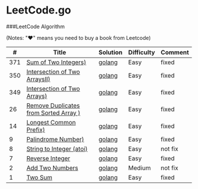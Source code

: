 LeetCode.go
========

###LeetCode Algorithm

(Notes: "&hearts;" means you need to buy a book from Leetcode)


| # | Title | Solution | Difficulty | Comment | 
|---| ----- | -------- | ---------- | ------- |
|371|[Sum of Two Integers)](https://leetcode.com/problems/sum-of-two-integers/)  | [golang](.//sum_of_two_integers/sum_of_two_integers.go)|Easy|fixed|
|350|[Intersection of Two ArraysII)](https://leetcode.com/problems/intersection-of-two-arrays-ii/)  | [golang](.//intersection_of_two_arrays2/intersection_of_two_array2.go)|Easy|fixed|
|349|[Intersection of Two Arrays)](https://leetcode.com/problems/intersection-of-two-arrays/)  | [golang](.//intersection_of_two_arrays/intersetion_of_two_arrays.go)|Easy|fixed|
|26|[Remove Duplicates from Sorted Array )](https://leetcode.com/problems/remove-duplicates-from-sorted-array/)  | [golang](.//remove_duplicates_from_sorted_array/main.go)|Easy|fixed|
|14|[Longest Common Prefix)](https://leetcode.com/problems/longest-common-prefix/)  | [golang](.//longest_common_prefix/longest_common_prefix.go)|Easy|fixed|
|9|[Palindrome Number)](https://leetcode.com/problems/palindrome-number/)  | [golang](.//palindrome_number/palindrome_number.go)|Easy|fixed|
|8|[String to Integer (atoi)](https://leetcode.com/problems/string-to-integer-atoi/)  | [golang](.//string_to_integer/atoi.go)|Easy|not fix|
|7|[Reverse Integer](https://leetcode.com/problems/reverse-integer/)  | [golang](.//reverse_integer/reverse_integer.go)|Easy|fixed|
|2|[Add Two Numbers](https://leetcode.com/problems/add-two-numbers/)  | [golang](.//add_two_numbers/add_two_numbers.go)|Medium|not fix|
|1|[Two Sum](https://leetcode.com/problems/two-sum/)  | [golang](.//two_num/two_num.go)|Easy|fixed|
